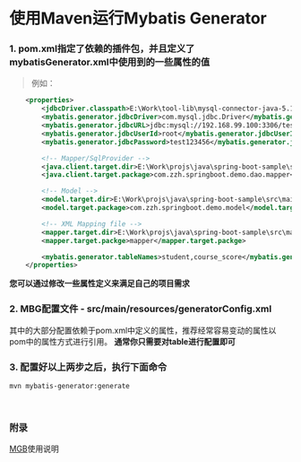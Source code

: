 # 使用Maven运行Mybatis Generator

### 1. pom.xml指定了依赖的插件包，并且定义了mybatisGenerator.xml中使用到的一些属性的值
> 例如：
```xml
    <properties>
        <jdbcDriver.classpath>E:\Work\tool-lib\mysql-connector-java-5.1.41.jar</jdbcDriver.classpath>
        <mybatis.generator.jdbcDriver>com.mysql.jdbc.Driver</mybatis.generator.jdbcDriver>
        <mybatis.generator.jdbcURL>jdbc:mysql://192.168.99.100:3306/test?characterEncoding=utf8&amp;useSSL=false</mybatis.generator.jdbcURL>
        <mybatis.generator.jdbcUserId>root</mybatis.generator.jdbcUserId>
        <mybatis.generator.jdbcPassword>test123456</mybatis.generator.jdbcPassword>

        <!-- Mapper/SqlProvider -->
        <java.client.target.dir>E:\Work\projs\java\spring-boot-sample\src\main\java</java.client.target.dir>
        <java.client.target.package>com.zzh.springboot.demo.dao.mapper</java.client.target.package>

        <!-- Model -->
        <model.target.dir>E:\Work\projs\java\spring-boot-sample\src\main\java</model.target.dir>
        <model.target.package>com.zzh.springboot.demo.model</model.target.package>

        <!-- XML Mapping file -->
        <mapper.target.dir>E:\Work\projs\java\spring-boot-sample\src\main\resources\mybatis</mapper.target.dir>
        <mapper.target.packge>mapper</mapper.target.packge>

        <mybatis.generator.tableNames>student,course_score</mybatis.generator.tableNames>
    </properties>
```
**您可以通过修改一些属性定义来满足自己的项目需求**

### 2. MBG配置文件 - src/main/resources/generatorConfig.xml
其中的大部分配置依赖于pom.xml中定义的属性，推荐经常容易变动的属性以pom中的属性方式进行引用。
**通常你只需要对table进行配置即可**


### 3. 配置好以上两步之后，执行下面命令
   ```mvn mybatis-generator:generate```

<br>

### 附录
[MGB](http://www.mybatis.org/generator/index.html)使用说明